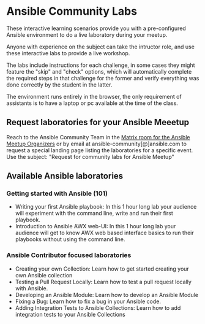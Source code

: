 # Ansible Community Labs

These interactive learning scenarios provide you with a pre-configured Ansible environment to do a live laboratory during your meetup. 

Anyone with experience on the subject can take the intructor role, and use these interactive labs to provide a live workshop. 

The labs include instructions for each challenge, in some cases they might feature the "skip" and "check" options, which will automatically complete the required steps in that challenge for the former and verify everything was done correctly by the student in the latter. 

The environment runs entirely in the browser, the only requirement of assistants is to have a laptop or pc available at the time of the class.

## Request laboratories for your Ansible Meeetup

Reach to the Ansible Community Team in the [Matrix room for the Ansible Meetup Organizers](https://matrix.to/#/!uuzIXYWYNzOlNVSkGk:ansible.im) or by email at ansible-community[@]ansible.com to request a special landing page listing the laboratories for a specific event. Use the subject: "Request for community labs for Ansible Meetup"

## Available Ansible laboratories

###  Getting started with Ansible (101)

* Writing your first Ansible playbook: In this 1 hour long lab your audience will experiment with the command line, write and run their first playbook.
* Introduction to Ansible AWX web-UI: In this 1 hour long lab your audience will get to know AWX web based interface basics to run their playbooks without using the command line.

### Ansible Contributor focused laboratories

* Creating your own Collection: Learn how to get started creating your own Ansible collection
* Testing a Pull Request Locally: Learn how to test a pull request locally with Ansible.
* Developing an Ansible Module: Learn how to develop an Ansible Module
* Fixing a Bug: Learn how to fix a bug in your Ansible code.
* Adding Integration Tests to Ansible Collections: Learn how to add integration tests to your Ansible Collections

  
